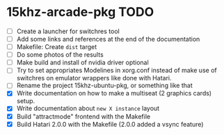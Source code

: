 15khz-arcade-pkg TODO
=====================

- [ ] Create a launcher for switchres tool
- [ ] Add some links and references at the end of the documentation
- [ ] Makefile: Create `dist` target 
- [ ] Do some photos of the results
- [ ] Make build and install of nvidia driver optional
- [ ] Try to set appropriates Modelines in xorg.conf instead of make use of 
      switchres on emulator wrappers like done with Hatari.
- [ ] Rename the project 15khz-ubuntu-pkg, or something like that
- [x] Write documentation on how to make a multiseat (2 graphics cards)
     setup.
- [x] Write documentation about `new X instance` layout
- [x] Build "attractmode" frontend with the Makefile
- [x] Build Hatari 2.0.0 with the Makefile (2.0.0 added a vsync feature)
